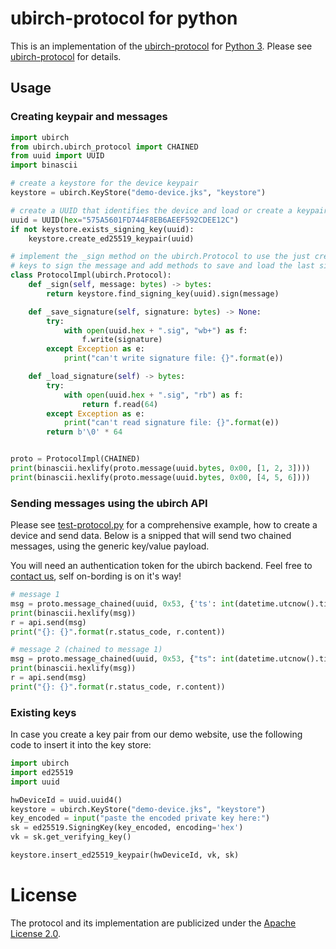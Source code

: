 # ubirch-protocol for python

This is an implementation of the [ubirch-protocol](https://github.com/ubirch/ubirch-protocol)
for [Python 3](https://www.python.org/). Please see [ubirch-protocol](https://github.com/ubirch/ubirch-protocol)
for details.

## Usage

### Creating keypair and messages

```python
import ubirch
from ubirch.ubirch_protocol import CHAINED
from uuid import UUID
import binascii

# create a keystore for the device keypair
keystore = ubirch.KeyStore("demo-device.jks", "keystore")

# create a UUID that identifies the device and load or create a keypair
uuid = UUID(hex="575A5601FD744F8EB6AEEF592CDEE12C")
if not keystore.exists_signing_key(uuid):
    keystore.create_ed25519_keypair(uuid)

# implement the _sign method on the ubirch.Protocol to use the just created
# keys to sign the message and add methods to save and load the last signature
class ProtocolImpl(ubirch.Protocol):
    def _sign(self, message: bytes) -> bytes:
        return keystore.find_signing_key(uuid).sign(message)

    def _save_signature(self, signature: bytes) -> None:
        try:
            with open(uuid.hex + ".sig", "wb+") as f:
                f.write(signature)
        except Exception as e:
            print("can't write signature file: {}".format(e))

    def _load_signature(self) -> bytes:
        try:
            with open(uuid.hex + ".sig", "rb") as f:
                return f.read(64)
        except Exception as e:
            print("can't read signature file: {}".format(e))
        return b'\0' * 64


proto = ProtocolImpl(CHAINED)
print(binascii.hexlify(proto.message(uuid.bytes, 0x00, [1, 2, 3])))
print(binascii.hexlify(proto.message(uuid.bytes, 0x00, [4, 5, 6])))
```
 
### Sending messages using the ubirch API

Please see [test-protocol.py](test-protocol.py) for a comprehensive example, how to create a device and
send data. Below is a snipped that will send two chained messages, using the generic key/value payload.

You will need an authentication token for the ubirch backend. Feel free to [contact us](https://ubirch.com), 
self on-bording is on it's way!

```python
# message 1
msg = proto.message_chained(uuid, 0x53, {'ts': int(datetime.utcnow().timestamp()), 'v': 99})
print(binascii.hexlify(msg))
r = api.send(msg)
print("{}: {}".format(r.status_code, r.content))

# message 2 (chained to message 1)
msg = proto.message_chained(uuid, 0x53, {"ts": int(datetime.utcnow().timestamp()), "v": 100})
print(binascii.hexlify(msg))
r = api.send(msg)
print("{}: {}".format(r.status_code, r.content))
```

### Existing keys

In case you create a key pair from our demo website, use the following code to insert it into the key store:

```python
import ubirch
import ed25519
import uuid

hwDeviceId = uuid.uuid4()
keystore = ubirch.KeyStore("demo-device.jks", "keystore")
key_encoded = input("paste the encoded private key here:")
sk = ed25519.SigningKey(key_encoded, encoding='hex')
vk = sk.get_verifying_key() 

keystore.insert_ed25519_keypair(hwDeviceId, vk, sk)
```

# License 

The protocol and its implementation are publicized under the [Apache License 2.0](LICENSE).